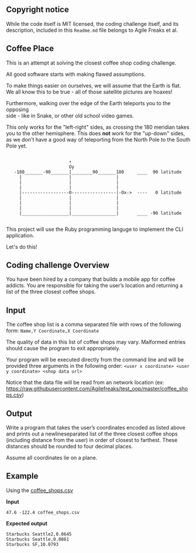 ## Copyright notice

While the code itself is MIT licensed, the coding challenge itself, and its description,
included in this `Readme.md` file belongs to Agile Freaks et al.


## Coffee Place 

This is an attempt at solving the closest coffee shop coding challenge. 

All good software starts with making flawed assumptions.  

To make things easier on ourselves, we will assume that the Earth is flat.  
We all know this to be true - all of those satellite pictures are hoaxes!  

Furthermore, walking over the edge of the Earth teleports you to the opposing  
side - like in Snake, or other old school video games.

This only works for the "left-right" sides, as crossing the 180 meridian takes  
you to the other hemisphere. This does **not** work for the "up-down" sides,  
as we don't have a good way of teleporting from the North Pole to the South Pole yet.

```

                        ↑
                        Oy
   -180_______-90_______|________90_______180     ____  90 latitude
     |                  |                 |
     |                  |                 |
     |                  |                 |
     |------------------0-----------------|-Ox->  ----   0 latitude
     |                  |                 |
     |                  |                 |
     |                  |                 |
     |__________________|_________________|       ____ -90 latitude


```


This project will use the Ruby programming languge to implement the CLI application.

Let's do this!


## Coding challenge Overview

You have been hired by a company that builds a mobile app for coffee addicts.  You are 
responsible for taking the user’s location and returning a list of the three closest coffee shops.

## Input

The coffee shop list is a comma separated file with rows of the following form:
`Name,Y Coordinate,X Coordinate`

The quality of data in this list of coffee shops may vary.  Malformed entries should cause the 
program to exit appropriately. 

Your program will be executed directly from the command line and will be provided three 
arguments in the following order:
`<user x coordinate> <user y coordinate> <shop data url>`

Notice that the data file will be read from an network location (ex: https://raw.githubusercontent.com/Agilefreaks/test_oop/master/coffee_shops.csv)

## Output

Write a program that takes the user’s coordinates encoded as listed above and prints out a 
newline­separated list of the three closest coffee shops (including distance from the user) in 
order of closest to farthest.  These distances should be rounded to four decimal places. 

Assume all coordinates lie on a plane.

## Example

Using the [coffee_shops.csv](coffee_shops.csv)

__Input__

`47.6 -122.4 coffee_shops.csv`

__Expected output__

```
Starbucks Seattle2,0.0645
Starbucks Seattle,0.0861
Starbucks SF,10.0793
```

